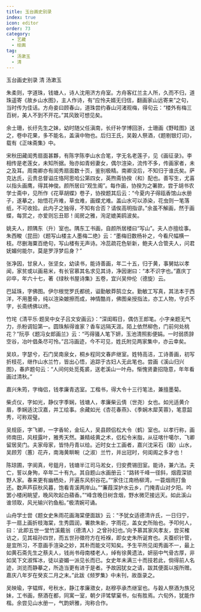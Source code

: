 ```yaml
---
title: 玉台画史别录
index: true
icon: editor
order: 73
category:
  - 艺藏
  - 绘画
tag:
  - 汤漱玉
  - 清
---
```


玉台画史别录 清 汤漱玉  

朱柔则，字道珠，钱塘人，诗人沈用济方舟室。方舟客红兰主人所，久而不归，道珠遥寄《故乡山水图》，主人作诗，有“应怜夫婿无归信，翻画家山远寄来”之句，当时传为佳话。方舟妾曰顾春山，道珠尝约春山河渚观梅，得句云：“楼外有梅三百树，美人不到不开花。”其风致可想见矣。  

余士珊，长纡先生之妹，幼时随父任滇南，长纡补学博回浙，士珊画《野畦图》送之，卷中花果，多不能名，盖滇中物也。后归王氏，吴穀人祭酒，《题剔银灯词》，载有《正味斋集》中。  

宋秋田藏闺秀扇面甚夥，有陈字陈李山水合笔，字无名老莲子，见《画征录》。李相传是老莲女，未知所据。殆亦如青蚓妻女，偶尔渲染，流传不多，传画家者，未之及耳。周南卿亦有闺秀扇面数十页，鉴别极精。南卿没后，不知归于谁氏矣。萨克达氏，云贵总督谥庄恪阿思哈公第四女，英煦斋协揆（和）配也。善写生，尤喜以指头画鹰，得其神俊。颜所居曰“观生阁”。每作画，协揆为之署款，尝于胡书农学士斋中，见所作《花草胡蝶》卷子，协揆题其后云：“今夏内子得瓯香馆山水册子，遂摹之，始悟花卉难，草虫难，画蝶尤难。盖山水可以添染，花虫则一笔落纸，不可收拾。此内子之独得，不知有合否？请俟高明指谬。”余虽不解画，然于画蝶，每赏之，亦爱则忘丑耶！闺房之雅，洵足媲美鸥波矣。  

姚夫人，顾隅东（升）室也。隅东工书画，自颜所居楼曰“写山”。夫人亦擅绘事。朱西畯（昆田）《题写山楼主人墨梅二绝》云：“墨梅旧数杨补之，今看尺幅横一枝。尽删海粟百绝句，写山楼有无声诗。冷蕊疏花色斩新，鲍夫人合管夫人，问君妩媚何能尔，莫是罗浮梦后身？”  

张净因，甘泉人，张坚女，幼读书，能诗善画，年二十五，归于黄，事舅姑以孝闻，家贫或以画易米，有长官慕其名求见其诗，净因谢曰：“本不识字也。”嘉庆丁卯卒，年六十七，著《绿秋书屋诗集》五卷，宜兴吴仲伦（德旋）云。  

巴延珠，字佛图。伊尔根觉罗氏都统，谥勤敏莽鹄立女。勤敏工写真，其法本于西洋，不用墨骨，纯以渲染皴擦而成，神情酷肖，佛图亲授指法，亦工人物，守贞不字，长斋绣佛以终。  

竹垞《清平乐·题吴中女子吕文安画云》：“深闺暇日，偶仿王郎笔。小字亲题无气力，杀粉调铅第一。圆珠斛得谁家？香车远隔天涯。陌上依然柳色，门前何处桃花？”阮亭《题冯女郎画兰》云：“丐得骚人笔下妍，玉池清照影便娟。一时弱质辞空谷，冶叶倡条尽可怜。”吕冯画迹，今不可见，姓氏附见两家集中，亦云幸矣。  

吴玖，字瑟兮，石门吴南泉女，桐乡程同文春庐继室。姓特高洁，工诗善画，初写折枝花，继作山水兰竹，皆出心悟，追踪于古妇人无此笔也。尝画《溪山归兴图》，春庐题句云：“人间何处觅菟裘，送老溪山一叶舟。惭愧贤妻招隐意，年年看画过清秋。”  

嘉兴朱筠，字梅侣，钱孝廉青选室。工楷书，得大令十三行笔法，兼擅墨菊。  

柴贞仪，字如光，静仪字季娴，钱塘人，孝廉柴云倩（世尧）女也。如光适黄介眉，季娴适沈汉嘉，并工绘事。余藏如光《杏花春燕》、《季娴木犀芙蓉》，笔意韶秀，可称双璧。  

吴规臣，字飞卿，一字香轮，金坛人，吴县顾侣松大令（鹤）室也。以孝行称，画师南田，风枝露叶，雅秀天然。兼精岐黄之术，侣松令米脂，从征喀什噶尔，飞卿留居吴门。夫家母家，皆恃丹青以给。近时女士工画者，嘉兴沈采石（穀）山水，吴顾芳（蕙）花卉，南海黄畊畹（之淑）兰竹，并出冠时，何闺阁之多才也！  

陈琼圃，字阆真，号鉏月，钱塘半江司马淞女，归安费锡田室。能诗，兼六法。夫亡，誓以身殉，卒年二十有九。其自题山水画册云：“路转千峰一径斜，烟霞深锁野人家。春来更有幽栖处，开遍东风枳谷花。”“家住江南杨柳湾，一蓑烟雨打鱼还。数声芦荻秋风暮，饱看青溪两岸山。”“蒹葭深护水云乡，门掩青山对夕阳。吟罢小楼闲眺望，晚风吹起白蘋香。”“峰含晚日树含烟，野水微茫接远天。如此溪山谁领取，风光输兴钓鱼船。”极清婉可诵。  

山舟学士尝《题女史朱雨花画海棠便面跋》云：“予犹女适德清许氏，一日归宁，手一扇上画折枝海棠，生秀圆润，署款朱新，字雨花，盖女史所贻也。予叩何人，曰：‘此即五世一堂竹溪戴翁（德清人）之曾孙妇也。’向予慕其家风孝友，尝买榷访之，见其祖孙四世，而五世孙徵符方在衽褓，即女史朱所诞育也。夫蚕织针管，是宜所习，不意画手渲染之妙，其朴而能文可知矣。予生平所见闺秀画不一，最上如黄石斋先生之蔡夫人，钱尚书母南楼老人，绰有徐黄遗法，妍丽中气骨古厚，非如吴下文淑恽冰，徒以姿媚一派见长而已。女史年未满三十而技若此，倘得前人名迹，浏览而静摹之，所造当更有进于是者。予故因犹女之请，跋其便面以报所赠。嘉庆八年岁在癸亥二月之末。”此跋《频罗集》中未刊，故亟录之。  

吴映瑜，字韫辉，号秋水，静江孝廉瀓女，赵穆亭承杰继室也。与穀人祭酒为族兄妹，工书画，祭酒在都，同寓一室，朝夕评骘擘窠书，似有胜焉。六旬外，犹能作楷。余尝见山水册一，气韵妍雅，洵称合作。  
